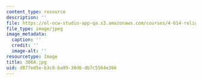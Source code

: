 ```yaml
---
content_type: resource
description: ''
file: https://ol-ocw-studio-app-qa.s3.amazonaws.com/courses/4-614-religious-architecture-and-islamic-cultures-fall-2002/d877ed5eb3c8ba9930d6db7c5564e366_3064.jpg
file_type: image/jpeg
image_metadata:
  caption: ''
  credit: ''
  image-alt: ''
resourcetype: Image
title: 3064.jpg
uid: d877ed5e-b3c8-ba99-30d6-db7c5564e366
---
```

